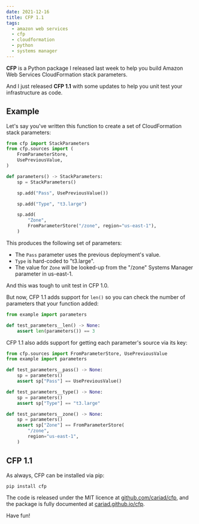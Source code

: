 ```yaml
---
date: 2021-12-16
title: CFP 1.1
tags:
  - amazon web services
  - cfp
  - cloudformation
  - python
  - systems manager
---
```


**CFP** is a Python package I released last week to help you build Amazon Web Services CloudFormation stack parameters.

And I just released **CFP 1.1** with some updates to help you unit test your infrastructure as code.

<!--more-->

## Example

Let's say you've written this function to create a set of CloudFormation stack parameters:

```python
from cfp import StackParameters
from cfp.sources import (
    FromParameterStore,
    UsePreviousValue,
)

def parameters() -> StackParameters:
    sp = StackParameters()

    sp.add("Pass", UsePreviousValue())

    sp.add("Type", "t3.large")

    sp.add(
        "Zone",
        FromParameterStore("/zone", region="us-east-1"),
    )
```

This produces the following set of parameters:

- The `Pass` parameter uses the previous deployment's value.
- `Type` is hard-coded to "t3.large".
- The value for `Zone` will be looked-up from the "/zone" Systems Manager parameter in us-east-1.

And this was tough to unit test in CFP 1.0.

But now, CFP 1.1 adds support for `len()` so you can check the number of parameters that your function added:

```python
from example import parameters

def test_parameters__len() -> None:
    assert len(parameters()) == 3
```

CFP 1.1 also adds support for getting each parameter's source via its key:

```python
from cfp.sources import FromParameterStore, UsePreviousValue
from example import parameters

def test_parameters__pass() -> None:
    sp = parameters()
    assert sp["Pass"] == UsePreviousValue()

def test_parameters__type() -> None:
    sp = parameters()
    assert sp["Type"] == "t3.large"

def test_parameters__zone() -> None:
    sp = parameters()
    assert sp["Zone"] == FromParameterStore(
        "/zone",
        region="us-east-1",
    )
```

## CFP 1.1

As always, CFP can be installed via pip:

```shell
pip install cfp
```

The code is released under the MIT licence at [github.com/cariad/cfp](https://github.com/cariad/cfp), and the package is fully documented at [cariad.github.io/cfp](https://cariad.github.io/cfp).

Have fun!
